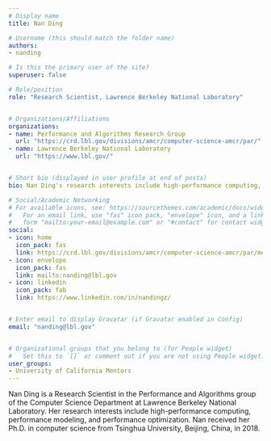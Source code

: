 ```yaml
---
# Display name
title: Nan Ding

# Username (this should match the folder name)
authors:
- nanding

# Is this the primary user of the site?
superuser: false

# Role/position
role: "Research Scientist, Lawrence Berkeley National Laboratory"


# Organizations/Affiliations
organizations:
- name: Performance and Algorithms Research Group
  url: "https://crd.lbl.gov/divisions/amcr/computer-science-amcr/par/"
- name: Lawrence Berkeley National Laboratory
  url: "https://www.lbl.gov/"


# Short bio (displayed in user profile at end of posts)
bio: Nan Ding's research interests include high-performance computing, performance modeling, and performance optimization. 

# Social/Academic Networking
# For available icons, see: https://sourcethemes.com/academic/docs/widgets/#icons
#   For an email link, use "fas" icon pack, "envelope" icon, and a link in the
#   form "mailto:your-email@example.com" or "#contact" for contact widget.
social:
- icon: home
  icon_pack: fas
  link: https://crd.lbl.gov/divisions/amcr/computer-science-amcr/par/members/staff/nan-ding/
- icon: envelope
  icon_pack: fas
  link: mailto:nanding@lbl.gov
- icon: linkedin
  icon_pack: fab
  link: https://www.linkedin.com/in/nandingz/


# Enter email to display Gravatar (if Gravatar enabled in Config)
email: "nanding@lbl.gov"


# Organizational groups that you belong to (for People widget)
#   Set this to `[]` or comment out if you are not using People widget.
user_groups:
- University of California Mentors
---
```

Nan Ding is a Research Scientist in the Performance and Algorithms group of the Computer Science Department at Lawrence Berkeley National Laboratory. Her research interests include high-performance computing, performance modeling, and performance optimization. Nan received her Ph.D. in computer science from Tsinghua University, Beijing, China, in 2018.



